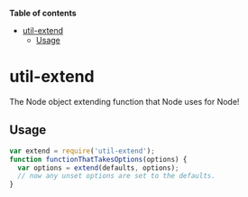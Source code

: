 <!-- START doctoc generated TOC please keep comment here to allow auto update -->
<!-- DON'T EDIT THIS SECTION, INSTEAD RE-RUN doctoc TO UPDATE -->
**Table of contents**

- [util-extend](#util-extend)
  - [Usage](#usage)

<!-- END doctoc generated TOC please keep comment here to allow auto update -->

# util-extend

The Node object extending function that Node uses for Node!

## Usage

```js
var extend = require('util-extend');
function functionThatTakesOptions(options) {
  var options = extend(defaults, options);
  // now any unset options are set to the defaults.
}
```
